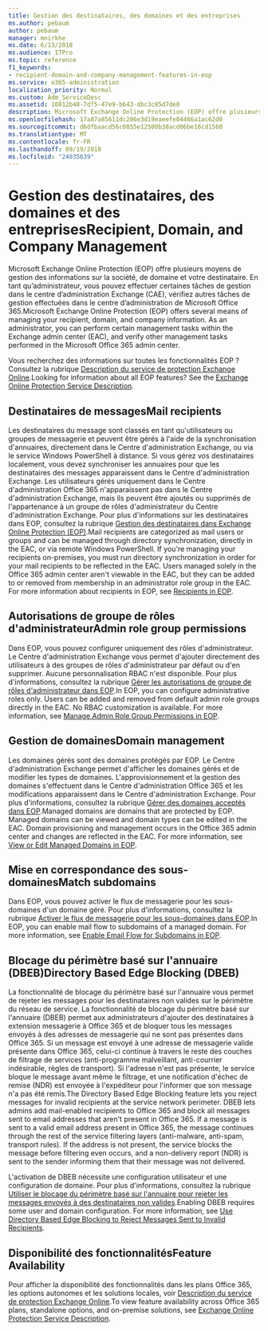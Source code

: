 ```yaml
---
title: Gestion des destinataires, des domaines et des entreprises
ms.author: pebaum
author: pebaum
manager: mnirkhe
ms.date: 6/13/2018
ms.audience: ITPro
ms.topic: reference
f1_keywords:
- recipient-domain-and-company-management-features-in-eop
ms.service: o365-administration
localization_priority: Normal
ms.custom: Adm_ServiceDesc
ms.assetid: 10812b48-7df5-47e9-b643-dbc3c85d7de0
description: Microsoft Exchange Online Protection (EOP) offre plusieurs moyens de gestion des informations sur la société, de domaine et votre destinataire. En tant qu’administrateur, vous pouvez effectuer certaines tâches de gestion dans le centre d’administration Exchange (CAE), vérifiez autres tâches de gestion effectuées dans le centre d’administration de Microsoft Office 365.
ms.openlocfilehash: 17a87a85611dc286e3d19eaeefe04466a1ac62d0
ms.sourcegitcommit: d6dfbaacd56c0855e12500b38acd06be16cd1560
ms.translationtype: MT
ms.contentlocale: fr-FR
ms.lasthandoff: 09/19/2018
ms.locfileid: "24035639"
---
```

# <a name="recipient-domain-and-company-management"></a><span data-ttu-id="8759d-104">Gestion des destinataires, des domaines et des entreprises</span><span class="sxs-lookup"><span data-stu-id="8759d-104">Recipient, Domain, and Company Management</span></span>

<span data-ttu-id="8759d-p102">Microsoft Exchange Online Protection (EOP) offre plusieurs moyens de gestion des informations sur la société, de domaine et votre destinataire. En tant qu’administrateur, vous pouvez effectuer certaines tâches de gestion dans le centre d’administration Exchange (CAE), vérifiez autres tâches de gestion effectuées dans le centre d’administration de Microsoft Office 365.</span><span class="sxs-lookup"><span data-stu-id="8759d-p102">Microsoft Exchange Online Protection (EOP) offers several means of managing your recipient, domain, and company information. As an administrator, you can perform certain management tasks within the Exchange admin center (EAC), and verify other management tasks performed in the Microsoft Office 365 admin center.</span></span>
  
<span data-ttu-id="8759d-p103">Vous recherchez des informations sur toutes les fonctionnalités EOP ? Consultez la rubrique [Description du service de protection Exchange Online](exchange-online-protection-service-description.md).</span><span class="sxs-lookup"><span data-stu-id="8759d-p103">Looking for information about all EOP features? See the [Exchange Online Protection Service Description](exchange-online-protection-service-description.md).</span></span>
  
## <a name="mail-recipients"></a><span data-ttu-id="8759d-109">Destinataires de messages</span><span class="sxs-lookup"><span data-stu-id="8759d-109">Mail recipients</span></span>
<span data-ttu-id="8759d-110"><a name="BKMK_mailrecipients"> </a></span><span class="sxs-lookup"><span data-stu-id="8759d-110"></span></span>

<span data-ttu-id="8759d-p104">Les destinataires du message sont classés en tant qu'utilisateurs ou groupes de messagerie et peuvent être gérés à l'aide de la synchronisation d'annuaires, directement dans le Centre d'administration Exchange, ou via le service Windows PowerShell à distance. Si vous gérez vos destinataires localement, vous devez synchroniser les annuaires pour que les destinataires des messages apparaissent dans le Centre d'administration Exchange. Les utilisateurs gérés uniquement dans le Centre d'administration Office 365 n'apparaissent pas dans le Centre d'administration Exchange, mais ils peuvent être ajoutés ou supprimés de l'appartenance à un groupe de rôles d'administrateur du Centre d'administration Exchange. Pour plus d'informations sur les destinataires dans EOP, consultez la rubrique [Gestion des destinataires dans Exchange Online Protection (EOP)](https://go.microsoft.com/fwlink/p/?LinkId=280011).</span><span class="sxs-lookup"><span data-stu-id="8759d-p104">Mail recipients are categorized as mail users or groups and can be managed through directory synchronization, directly in the EAC, or via remote Windows PowerShell. If you're managing your recipients on-premises, you must run directory synchronization in order for your mail recipients to be reflected in the EAC. Users managed solely in the Office 365 admin center aren't viewable in the EAC, but they can be added to or removed from membership in an administrator role group in the EAC. For more information about recipients in EOP, see [Recipients in EOP](https://go.microsoft.com/fwlink/p/?LinkId=280011).</span></span>
  
## <a name="admin-role-group-permissions"></a><span data-ttu-id="8759d-115">Autorisations de groupe de rôles d'administrateur</span><span class="sxs-lookup"><span data-stu-id="8759d-115">Admin role group permissions</span></span>
<span data-ttu-id="8759d-116"><a name="BKMK_adminrolegrouppermissions"> </a></span><span class="sxs-lookup"><span data-stu-id="8759d-116"></span></span>

<span data-ttu-id="8759d-p105">Dans EOP, vous pouvez configurer uniquement des rôles d'administrateur. Le Centre d'administration Exchange vous permet d'ajouter directement des utilisateurs à des groupes de rôles d'administrateur par défaut ou d'en supprimer. Aucune personnalisation RBAC n'est disponible. Pour plus d'informations, consultez la rubrique [Gérer les autorisations de groupe de rôles d'administrateur dans EOP](https://go.microsoft.com/fwlink/p/?LinkId=282238).</span><span class="sxs-lookup"><span data-stu-id="8759d-p105">In EOP, you can configure administrative roles only. Users can be added and removed from default admin role groups directly in the EAC. No RBAC customization is available. For more information, see [Manage Admin Role Group Permissions in EOP](https://go.microsoft.com/fwlink/p/?LinkId=282238).</span></span>
  
## <a name="domain-management"></a><span data-ttu-id="8759d-121">Gestion de domaines</span><span class="sxs-lookup"><span data-stu-id="8759d-121">Domain management</span></span>
<span data-ttu-id="8759d-122"><a name="BKMK_domainmanagement"> </a></span><span class="sxs-lookup"><span data-stu-id="8759d-122"></span></span>

<span data-ttu-id="8759d-p106">Les domaines gérés sont des domaines protégés par EOP. Le Centre d'administration Exchange permet d'afficher les domaines gérés et de modifier les types de domaines. L'approvisionnement et la gestion des domaines s'effectuent dans le Centre d'administration Office 365 et les modifications apparaissent dans le Centre d'administration Exchange. Pour plus d'informations, consultez la rubrique [Gérer des domaines acceptés dans EOP](https://go.microsoft.com/fwlink/p/?LinkId=282239).</span><span class="sxs-lookup"><span data-stu-id="8759d-p106">Managed domains are domains that are protected by EOP. Managed domains can be viewed and domain types can be edited in the EAC. Domain provisioning and management occurs in the Office 365 admin center and changes are reflected in the EAC. For more information, see [View or Edit Managed Domains in EOP](https://go.microsoft.com/fwlink/p/?LinkId=282239).</span></span>
  
## <a name="match-subdomains"></a><span data-ttu-id="8759d-127">Mise en correspondance des sous-domaines</span><span class="sxs-lookup"><span data-stu-id="8759d-127">Match subdomains</span></span>
<span data-ttu-id="8759d-128"><a name="BKMK_EOP_Match_Subdomains"> </a></span><span class="sxs-lookup"><span data-stu-id="8759d-128"></span></span>

<span data-ttu-id="8759d-p107">Dans EOP, vous pouvez activer le flux de messagerie pour les sous-domaines d'un domaine géré. Pour plus d'informations, consultez la rubrique [Activer le flux de messagerie pour les sous-domaines dans EOP](https://go.microsoft.com/fwlink/p/?LinkId=397213).</span><span class="sxs-lookup"><span data-stu-id="8759d-p107">In EOP, you can enable mail flow to subdomains of a managed domain. For more information, see [Enable Email Flow for Subdomains in EOP](https://go.microsoft.com/fwlink/p/?LinkId=397213).</span></span> 
  
## <a name="directory-based-edge-blocking-dbeb"></a><span data-ttu-id="8759d-131">Blocage du périmètre basé sur l'annuaire (DBEB)</span><span class="sxs-lookup"><span data-stu-id="8759d-131">Directory Based Edge Blocking (DBEB)</span></span>
<span data-ttu-id="8759d-132"><a name="BKMK_DBEB"> </a></span><span class="sxs-lookup"><span data-stu-id="8759d-132"></span></span>

<span data-ttu-id="8759d-p108">La fonctionnalité de blocage du périmètre basé sur l'annuaire vous permet de rejeter les messages pour les destinataires non valides sur le périmètre du réseau de service. La fonctionnalité de blocage du périmètre basé sur l'annuaire (DBEB) permet aux administrateurs d'ajouter des destinataires à extension messagerie à Office 365 et de bloquer tous les messages envoyés à des adresses de messagerie qui ne sont pas présentes dans Office 365. Si un message est envoyé à une adresse de messagerie valide présente dans Office 365, celui-ci continue à travers le reste des couches de filtrage de services (anti-programme malveillant, anti-courrier indésirable, règles de transport). Si l'adresse n'est pas présente, le service bloque le message avant même le filtrage, et une notification d'échec de remise (NDR) est envoyée à l'expéditeur pour l'informer que son message n'a pas été remis.</span><span class="sxs-lookup"><span data-stu-id="8759d-p108">The Directory Based Edge Blocking feature lets you reject messages for invalid recipients at the service network perimeter. DBEB lets admins add mail-enabled recipients to Office 365 and block all messages sent to email addresses that aren't present in Office 365. If a message is sent to a valid email address present in Office 365, the message continues through the rest of the service filtering layers (anti-malware, anti-spam, transport rules). If the address is not present, the service blocks the message before filtering even occurs, and a non-delivery report (NDR) is sent to the sender informing them that their message was not delivered.</span></span> 
  
<span data-ttu-id="8759d-p109">L'activation de DBEB nécessite une configuration utilisateur et une configuration de domaine. Pour plus d'informations, consultez la rubrique [Utiliser le blocage du périmètre basé sur l'annuaire pour rejeter les messages envoyés à des destinataires non valides](https://go.microsoft.com/fwlink/p/?LinkId=390676).</span><span class="sxs-lookup"><span data-stu-id="8759d-p109">Enabling DBEB requires some user and domain configuration. For more information, see [Use Directory Based Edge Blocking to Reject Messages Sent to Invalid Recipients](https://go.microsoft.com/fwlink/p/?LinkId=390676).</span></span>
  
## <a name="feature-availability"></a><span data-ttu-id="8759d-139">Disponibilité des fonctionnalités</span><span class="sxs-lookup"><span data-stu-id="8759d-139">Feature Availability</span></span>
<span data-ttu-id="8759d-140"><a name="BKMK_DBEB"> </a></span><span class="sxs-lookup"><span data-stu-id="8759d-140"></span></span>

<span data-ttu-id="8759d-141">Pour afficher la disponibilité des fonctionnalités dans les plans Office 365, les options autonomes et les solutions locales, voir [Description du service de protection Exchange Online](exchange-online-protection-service-description.md).</span><span class="sxs-lookup"><span data-stu-id="8759d-141">To view feature availability across Office 365 plans, standalone options, and on-premise solutions, see [Exchange Online Protection Service Description](exchange-online-protection-service-description.md).</span></span>
  

